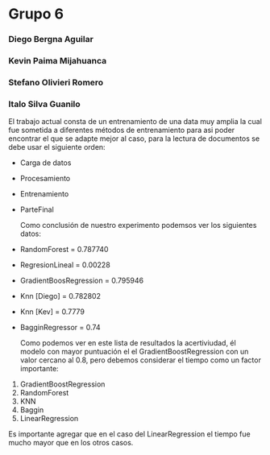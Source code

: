 # Grupo 6
### Diego Bergna Aguilar
### Kevin Paima Mijahuanca
### Stefano Olivieri Romero
### Italo Silva Guanilo
El trabajo actual consta de un entrenamiento de una data muy amplia la cual fue sometida a diferentes métodos de entrenamiento para asi poder encontrar el que se adapte mejor al 
caso, para la lectura de documentos se debe usar el siguiente orden:
* Carga de datos
* Procesamiento
* Entrenamiento
* ParteFinal

  Como conclusión de nuestro experimento podemsos ver los siguientes datos:
+ RandomForest = 0.787740
+ RegresionLineal = 0.00228
+ GradientBoosRegression = 0.795946
+ Knn [Diego] = 0.782802
+ Knn [Kev] = 0.7779
+ BagginRegressor = 0.74

  Como podemos ver en este lista de resultados la acertiviudad, él modelo con mayor puntuación el el GradientBoostRegression con un valor cercano al 0.8, pero debemos considerar el tiempo como un factor importante:
1. GradientBoostRegression
2. RandomForest
3. KNN
4. Baggin 
5. LinearRegression

  
  Es importante agregar que en el caso del LinearRegression el tiempo fue mucho mayor que en los otros casos.

